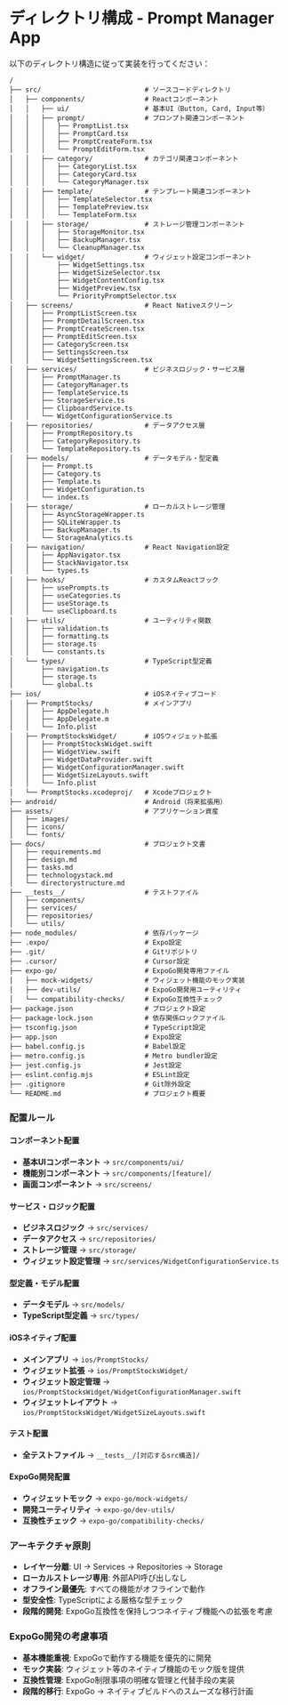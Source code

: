 # ディレクトリ構成 - Prompt Manager App

以下のディレクトリ構造に従って実装を行ってください：

```
/
├── src/                          # ソースコードディレクトリ
│   ├── components/               # Reactコンポーネント
│   │   ├── ui/                   # 基本UI（Button, Card, Input等）
│   │   ├── prompt/               # プロンプト関連コンポーネント
│   │   │   ├── PromptList.tsx
│   │   │   ├── PromptCard.tsx
│   │   │   ├── PromptCreateForm.tsx
│   │   │   └── PromptEditForm.tsx
│   │   ├── category/             # カテゴリ関連コンポーネント
│   │   │   ├── CategoryList.tsx
│   │   │   ├── CategoryCard.tsx
│   │   │   └── CategoryManager.tsx
│   │   ├── template/             # テンプレート関連コンポーネント
│   │   │   ├── TemplateSelector.tsx
│   │   │   ├── TemplatePreview.tsx
│   │   │   └── TemplateForm.tsx
│   │   ├── storage/              # ストレージ管理コンポーネント
│   │   │   ├── StorageMonitor.tsx
│   │   │   ├── BackupManager.tsx
│   │   │   └── CleanupManager.tsx
│   │   └── widget/               # ウィジェット設定コンポーネント
│   │       ├── WidgetSettings.tsx
│   │       ├── WidgetSizeSelector.tsx
│   │       ├── WidgetContentConfig.tsx
│   │       ├── WidgetPreview.tsx
│   │       └── PriorityPromptSelector.tsx
│   ├── screens/                  # React Nativeスクリーン
│   │   ├── PromptListScreen.tsx
│   │   ├── PromptDetailScreen.tsx
│   │   ├── PromptCreateScreen.tsx
│   │   ├── PromptEditScreen.tsx
│   │   ├── CategoryScreen.tsx
│   │   ├── SettingsScreen.tsx
│   │   └── WidgetSettingsScreen.tsx
│   ├── services/                 # ビジネスロジック・サービス層
│   │   ├── PromptManager.ts
│   │   ├── CategoryManager.ts
│   │   ├── TemplateService.ts
│   │   ├── StorageService.ts
│   │   ├── ClipboardService.ts
│   │   └── WidgetConfigurationService.ts
│   ├── repositories/             # データアクセス層
│   │   ├── PromptRepository.ts
│   │   ├── CategoryRepository.ts
│   │   └── TemplateRepository.ts
│   ├── models/                   # データモデル・型定義
│   │   ├── Prompt.ts
│   │   ├── Category.ts
│   │   ├── Template.ts
│   │   ├── WidgetConfiguration.ts
│   │   └── index.ts
│   ├── storage/                  # ローカルストレージ管理
│   │   ├── AsyncStorageWrapper.ts
│   │   ├── SQLiteWrapper.ts
│   │   ├── BackupManager.ts
│   │   └── StorageAnalytics.ts
│   ├── navigation/               # React Navigation設定
│   │   ├── AppNavigator.tsx
│   │   ├── StackNavigator.tsx
│   │   └── types.ts
│   ├── hooks/                    # カスタムReactフック
│   │   ├── usePrompts.ts
│   │   ├── useCategories.ts
│   │   ├── useStorage.ts
│   │   └── useClipboard.ts
│   ├── utils/                    # ユーティリティ関数
│   │   ├── validation.ts
│   │   ├── formatting.ts
│   │   ├── storage.ts
│   │   └── constants.ts
│   └── types/                    # TypeScript型定義
│       ├── navigation.ts
│       ├── storage.ts
│       └── global.ts
├── ios/                          # iOSネイティブコード
│   ├── PromptStocks/             # メインアプリ
│   │   ├── AppDelegate.h
│   │   ├── AppDelegate.m
│   │   └── Info.plist
│   ├── PromptStocksWidget/       # iOSウィジェット拡張
│   │   ├── PromptStocksWidget.swift
│   │   ├── WidgetView.swift
│   │   ├── WidgetDataProvider.swift
│   │   ├── WidgetConfigurationManager.swift
│   │   ├── WidgetSizeLayouts.swift
│   │   └── Info.plist
│   └── PromptStocks.xcodeproj/   # Xcodeプロジェクト
├── android/                      # Android（将来拡張用）
├── assets/                       # アプリケーション資産
│   ├── images/
│   ├── icons/
│   └── fonts/
├── docs/                         # プロジェクト文書
│   ├── requirements.md
│   ├── design.md
│   ├── tasks.md
│   ├── technologystack.md
│   └── directorystructure.md
├── __tests__/                    # テストファイル
│   ├── components/
│   ├── services/
│   ├── repositories/
│   └── utils/
├── node_modules/                 # 依存パッケージ
├── .expo/                        # Expo設定
├── .git/                         # Gitリポジトリ
├── .cursor/                      # Cursor設定
├── expo-go/                      # ExpoGo開発専用ファイル
│   ├── mock-widgets/             # ウィジェット機能のモック実装
│   ├── dev-utils/                # ExpoGo開発用ユーティリティ
│   └── compatibility-checks/     # ExpoGo互換性チェック
├── package.json                  # プロジェクト設定
├── package-lock.json             # 依存関係ロックファイル
├── tsconfig.json                 # TypeScript設定
├── app.json                      # Expo設定
├── babel.config.js               # Babel設定
├── metro.config.js               # Metro bundler設定
├── jest.config.js                # Jest設定
├── eslint.config.mjs             # ESLint設定
├── .gitignore                    # Git除外設定
└── README.md                     # プロジェクト概要
```

### 配置ルール

#### コンポーネント配置
- **基本UIコンポーネント** → `src/components/ui/`
- **機能別コンポーネント** → `src/components/[feature]/`
- **画面コンポーネント** → `src/screens/`

#### サービス・ロジック配置
- **ビジネスロジック** → `src/services/`
- **データアクセス** → `src/repositories/`
- **ストレージ管理** → `src/storage/`
- **ウィジェット設定管理** → `src/services/WidgetConfigurationService.ts`

#### 型定義・モデル配置
- **データモデル** → `src/models/`
- **TypeScript型定義** → `src/types/`

#### iOSネイティブ配置
- **メインアプリ** → `ios/PromptStocks/`
- **ウィジェット拡張** → `ios/PromptStocksWidget/`
- **ウィジェット設定管理** → `ios/PromptStocksWidget/WidgetConfigurationManager.swift`
- **ウィジェットレイアウト** → `ios/PromptStocksWidget/WidgetSizeLayouts.swift`

#### テスト配置
- **全テストファイル** → `__tests__/[対応するsrc構造]/`

#### ExpoGo開発配置
- **ウィジェットモック** → `expo-go/mock-widgets/`
- **開発ユーティリティ** → `expo-go/dev-utils/`
- **互換性チェック** → `expo-go/compatibility-checks/`

### アーキテクチャ原則
- **レイヤー分離**: UI → Services → Repositories → Storage
- **ローカルストレージ専用**: 外部API呼び出しなし
- **オフライン最優先**: すべての機能がオフラインで動作
- **型安全性**: TypeScriptによる厳格な型チェック
- **段階的開発**: ExpoGo互換性を保持しつつネイティブ機能への拡張を考慮

### ExpoGo開発の考慮事項
- **基本機能重視**: ExpoGoで動作する機能を優先的に開発
- **モック実装**: ウィジェット等のネイティブ機能のモック版を提供
- **互換性管理**: ExpoGo制限事項の明確な管理と代替手段の実装
- **段階的移行**: ExpoGo → ネイティブビルドへのスムーズな移行計画

